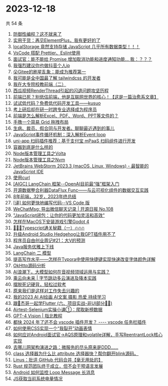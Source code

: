 # 2023-12-18

共 54 条

<!-- BEGIN JUEJIN -->
<!-- 最后更新时间 2023-12-18 03:02:43 +0800 -->
1. [防御性编程？这不就来了](https://juejin.cn/post/7312376672665075722)
1. [实用干货：再见ElementPlus，我有更好的了](https://juejin.cn/post/7312818330153091098)
1. [localStorage 竟然支持存储 JavaScript 几乎所有数据类型！！！](https://juejin.cn/post/7311876701910908937)
1. [VsCode 搭配 Prettier、Eslint使用](https://juejin.cn/post/7311633278498504744)
1. [面试官：能不能给 Promise 增加取消功能和进度通知功能...  我：？？？](https://juejin.cn/post/7312349904046735400)
1. [我强烈建议你也做抖音个人ip](https://juejin.cn/post/7312404619518853146)
1. [😮Gitee的刷星乱象：能成为推荐第一](https://juejin.cn/post/7311979022330953747)
1. [我可能是全中国最了解 tailwindcss 的开发者](https://juejin.cn/post/7312723512724209718)
1. [我在大专院校教前端（二）](https://juejin.cn/post/7312797734771408930)
1. [西瓜视频RenderThread引起的闪退问题攻坚历程](https://juejin.cn/post/7312304122535198756)
1. [前端已死？别低估前端，他是互联网世界的核心！【这是一篇治愈系文章】](https://juejin.cn/post/7312284396711919651)
1. [试试低代码？免费低代码开发工具——kusuo](https://juejin.cn/post/7312353149812785193)
1. [考上研后却在研一时跨专业选择成为程序员](https://juejin.cn/post/7312678013559930918)
1. [前端是怎么解析Excel、PDF、Word、PPT等文件的？](https://juejin.cn/post/7313048171797544997)
1. [手撸一个简易 Grid 拖拽布局](https://juejin.cn/post/7313048145529487369)
1. [生病、裁员、假合同与开发者。聊聊最近遇到的事儿](https://juejin.cn/post/7312722655224627212)
1. [JavaScript事件循环机制：深入解析Event loop](https://juejin.cn/post/7312275586256814130)
1. [uni-app 扫码插件推荐：基于支付宝 mPaaS 扫码组件进行开发](https://juejin.cn/post/7312358144924188722)
1. [容器到底是什么样的](https://juejin.cn/post/7312356320207798283)
1. [Node版本管理工具之Volta](https://juejin.cn/post/7312393081440370703)
1. [Node版本管理工具之Nvm](https://juejin.cn/post/7312330198901374991)
1. [JetBrains WebStorm 2023.3 (macOS, Linux, Windows) - 最智能的 JavaScript IDE](https://juejin.cn/post/7312628439286464527)
1. [使用curl](https://juejin.cn/post/7312664784070033443)
1. [[AIGC] LangChain 框架--OpenAI目前最“强”框架入门](https://juejin.cn/post/7312633390981218331)
1. [开源数据整合利器DataFlux Func——与云可视化组件的数据交互实践](https://juejin.cn/post/7312293783973560320)
1. [8年前端，32岁，2023年终总结](https://juejin.cn/post/7312848658717704227)
1. [[译] 如何更快地编写代码--VS Code 版](https://juejin.cn/post/7312342529664008218)
1. [WeChatMsg: 导出微信聊天记录 | 开源日报 No.108](https://juejin.cn/post/7312353826082357302)
1. ["JavaScript闭包：让你的代码更加灵活和高效"](https://juejin.cn/post/7312404578959196198)
1. [怎样在MacOS下安装游戏引擎Godot 4](https://juejin.cn/post/7312818350668546098)
1. [🚀🚀🚀Typescript通关秘籍（一）🔥🔥🔥](https://juejin.cn/post/7312722655224741900)
1. [升级Android Studio Hedgehog让我GPT插件用不了](https://juejin.cn/post/7312338839694000155)
1. [程序员自由创业周记#21：大V的预测](https://juejin.cn/post/7312360958143070218)
1. [Java服务优雅上下线](https://juejin.cn/post/7312360958143315978)
1. [LangChain 二 模型](https://juejin.cn/post/7313048212864352265)
1. [提高写作水平——怎样在Typora中使用快捷键实现快速改变字体颜色详解](https://juejin.cn/post/7312352526707163177)
1. [OkHttp源码分析](https://juejin.cn/post/7311632859085357056)
1. [AI浪潮下，大模型如何在音视频领域运用与实践？](https://juejin.cn/post/7312356566916661263)
1. [乘云向未来 | 字节跳动多云演进及降本实践](https://juejin.cn/post/7312375896178098239)
1. [摆脱死记硬背，轻松过软考](https://juejin.cn/post/7312393081440403471)
1. [原来我们是这样对工作失去兴趣的](https://juejin.cn/post/7312724606605918249)
1. [我的2023   AI  AI绘画  AI文案  摄影  热爱  持续学习](https://juejin.cn/post/7312354140527722507)
1. [跟🤡杰哥一起学Flutter (六、项目实战-非UI部分🤷‍♂️)](https://juejin.cn/post/7312723512723521590)
1. [Airtest-Selenium实操小课①：爬取新榜数据](https://juejin.cn/post/7312404619519983642)
1. [GPT-4 Vision | 指北教程](https://juejin.cn/post/7312357312446087220)
1. [都快 2024 年了还不会 vscode 插件开发？ ---- vscode 任务栏插件](https://juejin.cn/post/7312724111399239743)
1. [如何使用CSS实现一个“我裂开”动画表情](https://juejin.cn/post/7312727134296326178)
1. [如何应对Android面试官->AQS原理和volatile详解，手写ReentrantLock核心实现](https://juejin.cn/post/7311697095504724006)
1. [去哪儿网架构演进之路：微服务的尽头原来是DDD……](https://juejin.cn/post/7312404619518967834)
1. [class 选择器为什么比 attribute 选择器快？帮你翻开blink源码。](https://juejin.cn/post/7312731537588633640)
1. [Linus：批评 GitHub 代码合并【毫无用处的】](https://juejin.cn/post/7312293783973675008)
1. [Rust 规范团队终于成立，但不会干预语言发展](https://juejin.cn/post/7312266765123780648)
1. [Android 如何监控 Loop Message 长消息](https://juejin.cn/post/7312003197408870400)
1. [JS获取当前系统电量情况](https://juejin.cn/post/7312353826082144310)
<!-- END JUEJIN -->